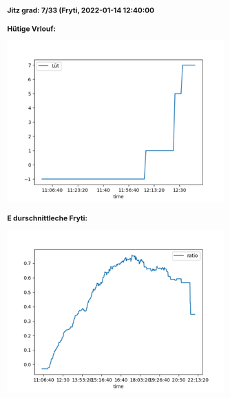 ### Jitz grad: 7/33 (Fryti, 2022-01-14 12:40:00

### Hütige Vrlouf:
![Graph](Today.png)

### E durschnittleche Fryti:
![Graph](Fryti.png)